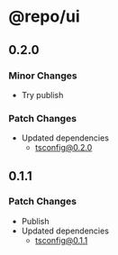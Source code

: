 # @repo/ui

## 0.2.0

### Minor Changes

- Try publish

### Patch Changes

- Updated dependencies
  - tsconfig@0.2.0

## 0.1.1

### Patch Changes

- Publish
- Updated dependencies
  - tsconfig@0.1.1
